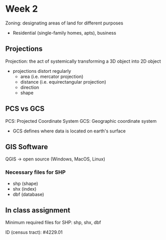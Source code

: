 # Week 2

Zoning: designating areas of land for different purposes

- Residential (single-family homes, apts), business

## Projections

Projection: the act of systemically transforming a 3D object into 2D object

- projections distort regularly
  - area (i.e. mercator projection)
  - distance (i.e. equirectangular projection)
  - direction
  - shape

## PCS vs GCS

PCS: Projected Coordinate System
GCS: Geographic coordinate system

- GCS defines where data is located on earth's surface

## GIS Software

QGIS -> open source (Windows, MacOS, Linux)

### Necessary files for SHP

- shp (shape)
- shx (index)
- dbf (database)

## In class assignment

Minimum required files for SHP: shp, shx, dbf

ID (census tract): #4229.01
